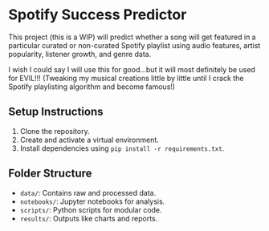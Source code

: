 # Spotify Success Predictor

This project (this is a WIP) will predict whether a song will get featured in a particular curated or non-curated Spotify playlist using audio features, artist popularity, listener growth, and genre data. 

I wish I could say I will use this for good...but it will most definitely be used for EVIL!!! (Tweaking my musical creations little by little until I crack the Spotify playlisting algorithm and become famous!)

## Setup Instructions
1. Clone the repository.
2. Create and activate a virtual environment.
3. Install dependencies using `pip install -r requirements.txt`.

## Folder Structure
- `data/`: Contains raw and processed data.
- `notebooks/`: Jupyter notebooks for analysis.
- `scripts/`: Python scripts for modular code.
- `results/`: Outputs like charts and reports.
